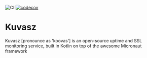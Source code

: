 ![CI](https://github.com/adamkobor/kuvasz/workflows/CI/badge.svg?branch=master)
[![codecov](https://codecov.io/gh/adamkobor/kuvasz/branch/master/graph/badge.svg)](https://codecov.io/gh/adamkobor/kuvasz)

# Kuvasz

Kuvasz [pronounce as 'koovas'] is an open-source uptime and SSL monitoring service, built in Kotlin on top of the awesome Micronaut framework
